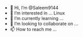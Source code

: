 - 👋 Hi, I’m @Saleem9144
- 👀 I’m interested in ... Linux
- 🌱 I’m currently learning ... 
- 💞️ I’m looking to collaborate on ...
- 📫 How to reach me ...

<!---
Saleem9144/Saleem9144 is a ✨ special ✨ repository because its `README.md` (this file) appears on your GitHub profile.
You can click the Preview link to take a look at your changes.
--->
